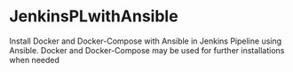 # JenkinsPLwithAnsible
Install Docker and Docker-Compose with Ansible in Jenkins Pipeline using Ansible. Docker and Docker-Compose may be used for further installations when needed